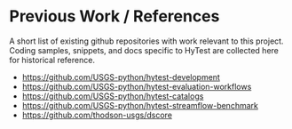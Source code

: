 # Previous Work / References

A short list of existing github repositories with work relevant to this project.
Coding samples, snippets, and docs specific to HyTest are collected here for historical
reference.

* https://github.com/USGS-python/hytest-development
* https://github.com/USGS-python/hytest-evaluation-workflows
* https://github.com/USGS-python/hytest-catalogs
* https://github.com/USGS-python/hytest-streamflow-benchmark
* https://github.com/thodson-usgs/dscore

